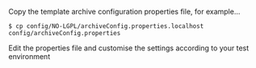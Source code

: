 Copy the template archive configuration properties file, for example...

    $ cp config/NO-LGPL/archiveConfig.properties.localhost config/archiveConfig.properties

Edit the properties file and customise the settings according to your test environment

